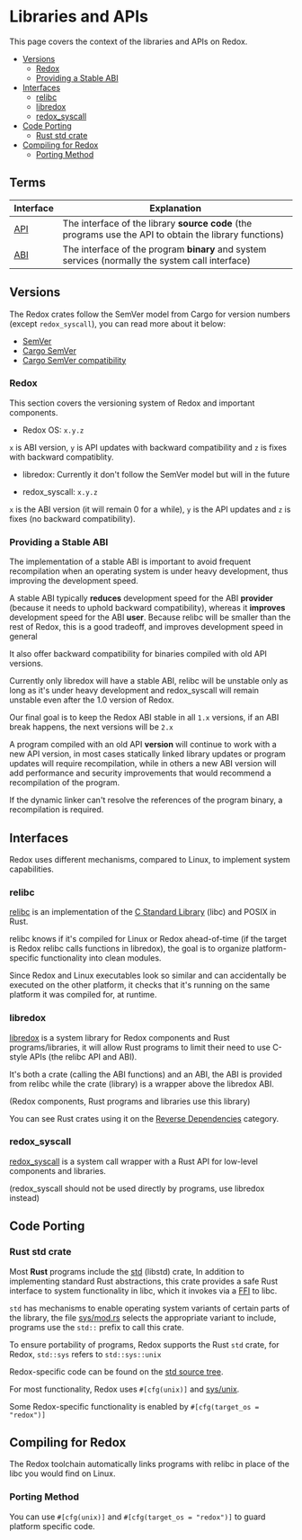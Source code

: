 # Libraries and APIs

This page covers the context of the libraries and APIs on Redox.

- [Versions](#versions)
    - [Redox](#redox)
    - [Providing a Stable ABI](#providing-a-stable-abi)
- [Interfaces](#interfaces)
    - [relibc](#relibc)
    - [libredox](#libredox)
    - [redox_syscall](#redox_syscall)
- [Code Porting](#code-porting)
    - [Rust std crate](#rust-std-crate)
- [Compiling for Redox](#compiling-for-redox)
    - [Porting Method](#porting-method)

## Terms

| **Interface**                                                     | **Explanation**                                                                                           |
|-------------------------------------------------------------------|-----------------------------------------------------------------------------------------------------------|
| [API](https://en.wikipedia.org/wiki/API)                          | The interface of the library **source code** (the programs use the API to obtain the library functions)   |
| [ABI](https://en.wikipedia.org/wiki/Application_binary_interface) | The interface of the program **binary** and system services (normally the system call interface)          |

## Versions

The Redox crates follow the SemVer model from Cargo for version numbers (except `redox_syscall`), you can read more about it below:

- [SemVer](https://semver.org/)
- [Cargo SemVer](https://doc.rust-lang.org/cargo/reference/resolver.html)
- [Cargo SemVer compatibility](https://doc.rust-lang.org/cargo/reference/semver.html)

### Redox

This section covers the versioning system of Redox and important components.

- Redox OS: `x.y.z`

`x` is ABI version, `y` is API updates with backward compatibility and `z` is fixes with backward compatiblity.

- libredox: Currently it don't follow the SemVer model but will in the future

- redox_syscall: `x.y.z`

`x` is the ABI version (it will remain 0 for a while), `y` is the API updates and `z` is fixes (no backward compatibility).

### Providing a Stable ABI

The implementation of a stable ABI is important to avoid frequent recompilation when an operating system is under heavy development, thus improving the development speed.

A stable ABI typically **reduces** development speed for the ABI **provider** (because it needs to uphold backward compatibility), whereas it **improves** development speed for the ABI **user**. Because relibc will be smaller than the rest of Redox, this is a good tradeoff, and improves development speed in general

It also offer backward compatibility for binaries compiled with old API versions.

Currently only libredox will have a stable ABI, relibc will be unstable only as long as it's under heavy development and redox_syscall will remain unstable even after the 1.0 version of Redox.

Our final goal is to keep the Redox ABI stable in all `1.x` versions, if an ABI break happens, the next versions will be `2.x`

A program compiled with an old API **version** will continue to work with a new API version, in most cases statically linked library updates or program updates will require recompilation, while in others a new ABI version will add performance and security improvements that would recommend a recompilation of the program.

If the dynamic linker can't resolve the references of the program binary, a recompilation is required.

## Interfaces

Redox uses different mechanisms, compared to Linux, to implement system capabilities.

### relibc

[relibc](https://gitlab.redox-os.org/redox-os/relibc) is an implementation of the [C Standard Library](https://en.wikipedia.org/wiki/C_standard_library) (libc) and POSIX in Rust.

relibc knows if it's compiled for Linux or Redox ahead-of-time (if the target is Redox relibc calls functions in libredox), the goal is to organize platform-specific functionality into clean modules.

Since Redox and Linux executables look so similar and can accidentally be executed on the other platform, it checks that it's running on the same platform it was compiled for, at runtime.

### libredox

[libredox](https://gitlab.redox-os.org/redox-os/libredox) is a system library for Redox components and Rust programs/libraries, it will allow Rust programs to limit their need to use C-style APIs (the relibc API and ABI).

It's both a crate (calling the ABI functions) and an ABI, the ABI is provided from relibc while the crate (library) is a wrapper above the libredox ABI.

(Redox components, Rust programs and libraries use this library)

You can see Rust crates using it on the [Reverse Dependencies](https://crates.io/crates/libredox/reverse_dependencies) category.

### redox_syscall

[redox_syscall](https://gitlab.redox-os.org/redox-os/syscall) is a system call wrapper with a Rust API for low-level components and libraries.

(redox_syscall should not be used directly by programs, use libredox instead)

## Code Porting

### Rust std crate

Most **Rust** programs include the [std](https://doc.rust-lang.org/std/) (libstd) crate, In addition to implementing standard Rust abstractions, this crate provides a safe Rust interface to system functionality in libc, which it invokes via a [FFI](https://doc.rust-lang.org/rust-by-example/std_misc/ffi.html) to libc.

`std` has mechanisms to enable operating system variants of certain parts of the library, the file [sys/mod.rs](https://github.com/rust-lang/rust/blob/master/library/std/src/sys/mod.rs) selects the appropriate variant to include, programs use the `std::` prefix to call this crate.

To ensure portability of programs, Redox supports the Rust `std` crate, for Redox, `std::sys` refers to `std::sys::unix`

Redox-specific code can be found on the [std source tree](https://github.com/rust-lang/rust/tree/master/library/std/src/os/redox).

For most functionality, Redox uses `#[cfg(unix)]` and [sys/unix](https://github.com/rust-lang/rust/tree/master/library/std/src/sys/pal/unix).

Some Redox-specific functionality is enabled by `#[cfg(target_os = "redox")]`

## Compiling for Redox

The Redox toolchain automatically links programs with relibc in place of the libc you would find on Linux.

### Porting Method

You can use `#[cfg(unix)]` and `#[cfg(target_os = "redox")]` to guard platform specific code.